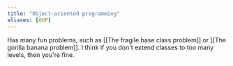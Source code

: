 ```yaml
---
title: "Object-oriented programming"
aliases: [OOP]
---
```


Has many fun problems, such as [[The fragile base class problem]] or [[The gorilla banana problem]]. I think if you don't extend classes to too many levels, then you're fine.
